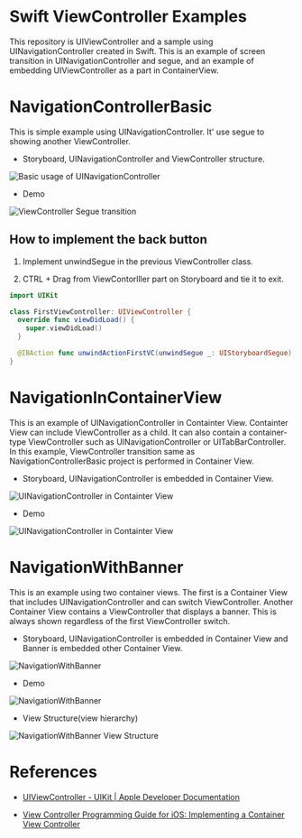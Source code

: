 # Swift ViewController Examples

This repository is UIViewController and a sample using UINavigationController created in Swift. This is an example of screen transition in UINavigationController and segue, and an example of embedding UIViewController as a part in ContainerView.

# NavigationControllerBasic

This is simple example using UINavigationController.
It' use segue to showing another ViewController.

- Storyboard, UINavigationController and ViewController structure.  

![Basic usage of UINavigationController](assets/seque_sb.jpg "Basic usage of UINavigationController.")

- Demo  

![ViewController Segue transition](assets/segue.gif "Basic usage of UINavigationController.Segue transiton")

## How to implement the back button

1. Implement unwindSegue in the previous ViewController class.

1. CTRL + Drag from ViewContorlller part on Storyboard and tie it to exit.

```swift
import UIKit

class FirstViewController: UIViewController {
  override func viewDidLoad() {
    super.viewDidLoad()
  }

  @IBAction func unwindActionFirstVC(unwindSegue _: UIStoryboardSegue) {}
}
```

# NavigationInContainerView

This is an example of UINavigationController in Containter View.
Containter View can include ViewController as a child.
It can also contain a container-type ViewController such as UINavigationController or UITabBarController.
In this example, ViewController transition same as NavigationControllerBasic project is performed in Container View.

- Storyboard, UINavigationController is embedded in Container View.

![ UINavigationController in Containter View](assets/ContainerView.jpg " UINavigationController in Containter View")

- Demo

![ UINavigationController in Containter View](assets/ContainerView.gif " UINavigationController in Containter View")

# NavigationWithBanner
This is an example using two container views.
The first is a Container View that includes UINavigationController and can switch ViewController.
Another Container View contains a ViewController that displays a banner. This is always shown regardless of the first ViewController switch.

- Storyboard, UINavigationController is embedded in Container View and Banner is embedded other Container View.

![ NavigationWithBanner](assets/ContainterAndBanner.jpg )

- Demo

![ NavigationWithBanner](assets/Container_banner.gif )

- View Structure(view hierarchy)

![ NavigationWithBanner View Structure](assets/ContainerAndBanner_structure.jpg )

# References

* [UIViewController \- UIKit \| Apple Developer Documentation](https://developer.apple.com/documentation/uikit/uiviewcontroller)

* [View Controller Programming Guide for iOS: Implementing a Container View Controller](https://developer.apple.com/library/archive/featuredarticles/ViewControllerPGforiPhoneOS/ImplementingaContainerViewController.html)



